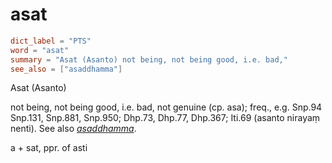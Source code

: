 # asat

``` toml
dict_label = "PTS"
word = "asat"
summary = "Asat (Asanto) not being, not being good, i.e. bad,"
see_also = ["asaddhamma"]
```

Asat (Asanto)

not being, not being good, i.e. bad, not genuine (cp. asa); freq., e.g. Snp.94 Snp.131, Snp.881, Snp.950; Dhp.73, Dhp.77, Dhp.367; Iti.69 (asanto nirayaṃ nenti). See also *[asaddhamma](asaddhamma.md)*.

a \+ sat, ppr. of asti

